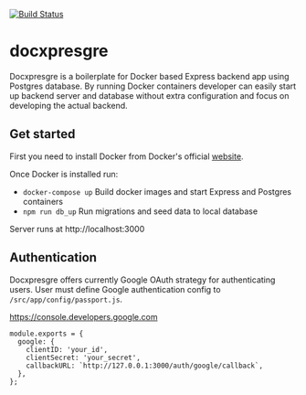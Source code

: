 [![Build Status](https://travis-ci.org/kmalanne/docxpresgre.svg?branch=master)](https://travis-ci.org/kmalanne/docxpresgre)

# docxpresgre

Docxpresgre is a boilerplate for Docker based Express backend app using Postgres database. By running Docker containers developer can easily start up backend server and database without extra configuration and focus on developing the actual backend.

## Get started

First you need to install Docker from Docker's official [website](https://www.docker.com/).

Once Docker is installed run:

* `docker-compose up` Build docker images and start Express and Postgres containers
* `npm run db_up` Run migrations and seed data to local database

Server runs at http://localhost:3000

## Authentication

Docxpresgre offers currently Google OAuth strategy for authenticating users. User must define Google authentication config to `/src/app/config/passport.js`.

https://console.developers.google.com

```
module.exports = {
  google: {
    clientID: 'your_id',
    clientSecret: 'your_secret',
    callbackURL: `http://127.0.0.1:3000/auth/google/callback`,
  },
};
